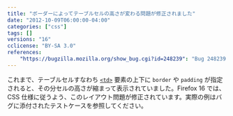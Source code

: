 ```yaml
---
title: "ボーダーによってテーブルセルの高さが変わる問題が修正されました"
date: "2012-10-09T06:00:00-04:00"
categories: ["css"]
tags: []
versions: "16"
cclicense: "BY-SA 3.0"
references:
    "https://bugzilla.mozilla.org/show_bug.cgi?id=248239": "Bug 248239 – borders and padding on the top and bottom of table cells reduce the height"
---
```

これまで、テーブルセルすなわち [`<td>`](https://developer.mozilla.org/ja/docs/Web/HTML/Element/td) 要素の上下に `border` や `padding` が指定されると、その分セルの高さが縮まって表示されていました。Firefox 16 では、CSS 仕様に従うよう、このレイアウト問題が修正されています。実際の例はバグに添付されたテストケースを参照してください。
